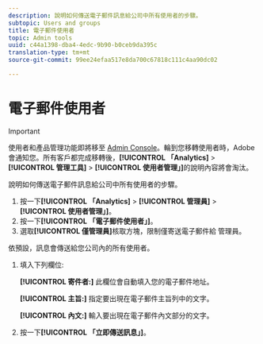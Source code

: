 ```yaml
---
description: 說明如何傳送電子郵件訊息給公司中所有使用者的步驟。
subtopic: Users and groups
title: 電子郵件使用者
topic: Admin tools
uuid: c44a1398-dba4-4edc-9b90-b0ceb9da395c
translation-type: tm+mt
source-git-commit: 99ee24efaa517e8da700c67818c111c4aa90dc02

---
```



# 電子郵件使用者

>[!IMPORTANT]
>
>使用者和產品管理功能即將移至 [Admin Console](https://helpx.adobe.com/enterprise/using/admin-console.html)。輪到您移轉使用者時，Adobe 會通知您。所有客戶都完成移轉後，**[!UICONTROL 「Analytics]** &gt; **[!UICONTROL 管理工具]** &gt; **[!UICONTROL 使用者管理」]**&#x200B;的說明內容將會淘汰。

說明如何傳送電子郵件訊息給公司中所有使用者的步驟。

1. 按一下&#x200B;**[!UICONTROL 「Analytics]** &gt; **[!UICONTROL 管理員]** &gt; **[!UICONTROL 使用者管理」]**。
1. 按一下&#x200B;**[!UICONTROL 「電子郵件使用者」]**。
1.  選取&#x200B;**[!UICONTROL 僅管理員]**&#x200B;核取方塊，限制僅寄送電子郵件給 管理員。

   依預設，訊息會傳送給您公司內的所有使用者。
1. 填入下列欄位:

   **[!UICONTROL 寄件者:]** 此欄位會自動填入您的電子郵件地址。

   **[!UICONTROL 主旨:]** 指定要出現在電子郵件主旨列中的文字。

   **[!UICONTROL 內文:]** 輸入要出現在電子郵件內文部分的文字。
1. 按一下&#x200B;**[!UICONTROL 「立即傳送訊息」]**。
